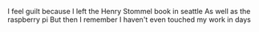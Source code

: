 I feel guilt because I left the Henry Stommel book in seattle
As well as the raspberry pi
But then I remember
I haven't even touched my work
in days